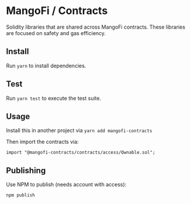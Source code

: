 # MangoFi / Contracts

Solidity libraries that are shared across MangoFi contracts. These libraries are focused on safety and gas efficiency.

## Install

Run `yarn` to install dependencies.

## Test

Run `yarn test` to execute the test suite.

## Usage

Install this in another project via `yarn add mangofi-contracts` 

Then import the contracts via:

```solidity
import "@mangofi-contracts/contracts/access/Ownable.sol"; 
```

## Publishing

Use NPM to publish (needs account with access):

```
npm publish
```
